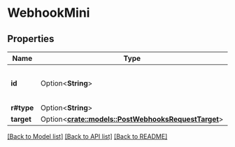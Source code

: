 # WebhookMini

## Properties

Name | Type | Description | Notes
------------ | ------------- | ------------- | -------------
**id** | Option<**String**> | The unique identifier for this webhook. | [optional]
**r#type** | Option<**String**> | `webhook` | [optional]
**target** | Option<[**crate::models::PostWebhooksRequestTarget**](post_webhooks_request_target.md)> |  | [optional]

[[Back to Model list]](../README.md#documentation-for-models) [[Back to API list]](../README.md#documentation-for-api-endpoints) [[Back to README]](../README.md)


